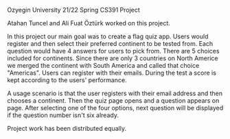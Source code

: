 Ozyegin University 21/22 Spring CS391 Project

Atahan Tuncel and Ali Fuat Öztürk worked on this project. 

In this project our main goal was to create a flag quiz app. Users would register and then select their preferred continent to be tested from. Each question would have 4 answers for users to pick from. There are 5 choices included for continents. Since there are only 3 countries on North Americe we merged the continent with South America and called that choice "Americas". Users can register with their emails. During the test a score is kept according to the users' performance. 

A usage scenario is that the user registers with their email address and then chooses a continent. Then the quiz page opens and a question appears on page. After selecting one of the four options, next question will be displayed if the question number isn't six already. 

Project work has been distributed equally.
